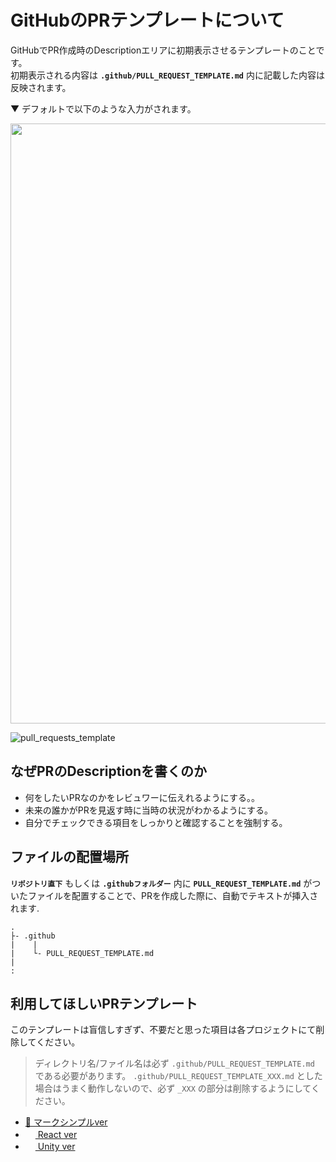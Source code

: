 # GitHubのPRテンプレートについて

GitHubでPR作成時のDescriptionエリアに初期表示させるテンプレートのことです。<br>
初期表示される内容は **`.github/PULL_REQUEST_TEMPLATE.md`** 内に記載した内容は反映されます。

▼ デフォルトで以下のような入力がされます。

<img src="https://user-images.githubusercontent.com/41711771/154782746-4ddb14ff-9631-490b-8e53-2a74a6a6d5d0.gif" width="960">

![pull_requests_template]()


## なぜPRのDescriptionを書くのか

- 何をしたいPRなのかをレビュワーに伝えれるようにする。。
- 未来の誰かがPRを見返す時に当時の状況がわかるようにする。
- 自分でチェックできる項目をしっかりと確認することを強制する。

## ファイルの配置場所
**`リポジトリ直下`** もしくは **`.githubフォルダー`** 内に **`PULL_REQUEST_TEMPLATE.md`** がついたファイルを配置することで、PRを作成した際に、自動でテキストが挿入されます.

```
.
├- .github
|    |
|    └- PULL_REQUEST_TEMPLATE.md 
|
:
```

## 利用してほしいPRテンプレート

このテンプレートは盲信しすぎず、不要だと思った項目は各プロジェクトにて削除してください。<br>

> ディレクトリ名/ファイル名は必ず `.github/PULL_REQUEST_TEMPLATE.md` である必要があります。
> `.github/PULL_REQUEST_TEMPLATE_XXX.md` とした場合はうまく動作しないので、必ず `_XXX` の部分は削除するようにしてください。

- [🔰 マークシンプルver](https://github.com/Conken-NitKit/github-template-example/blob/main/.github/PULL_REQUEST_TEMPLATE.md)
- [<img src="https://upload.wikimedia.org/wikipedia/commons/a/a7/React-icon.svg" width="16"> React ver](https://github.com/Conken-NitKit/github-template-example/blob/main/.github/PULL_REQUEST_TEMPLATE_REACT.md)
- [<img src="https://unity.com/themes/contrib/unity_base/images/favicons/favicon.ico" width="16"> Unity ver](https://github.com/Conken-NitKit/github-template-example/blob/main/.github/PULL_REQUEST_TEMPLATE_UNITY.md)

